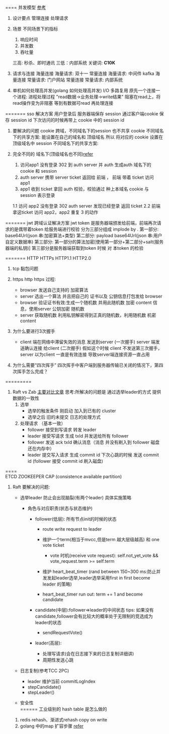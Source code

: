 ====
并发模型
[参考](https://time.geekbang.org/column/article/8697)
1. 设计要点
    管理连接
    处理请求
    
2. 场景
    不同场景下的指标
    1. 响应时间
    2. 并发数
    3. 吞吐量
    
    三高: 秒杀、即时通讯
    三低：内部系统
    关键词: __C10K__
    
3. 请求与连接
    海量连接 海量请求: 双十一
    常量连接 海量请求: 中间件 kafka
    海量连接 常量请求: 门户网站
    常量连接 常量请求: 内部系统

4. 单机如何处理高并发(golang 如何处理高并发)
    I/O 多路复用
    原先一个连接一个进程: 进程处理过程 "read数据->业务处理->write结果" 阻塞在read上，将read操作变为非阻塞
    等到有数据可read 再处理连接
    

=======
sso 解决方案
用户登录后 服务器端保存 session
通过客户端cookie 保存 session id 
下次访问的时候再带上 cookie 中的 session id 
1. 要解决的问题  cookie 跨域，不同域名下的session 也不共享
    cookie 不同域名下的共享方案: 能设置在自己的域名和 顶级域名 所以 将对应的 cookie 设置在顶级域名中
    session 不同域名下的共享方案:

2. 完全不同的 域名下(顶级域名也不同)[refer](https://cloud.tencent.com/developer/article/1352593)
    1. 访问app1 没有登录 302 到 auth server 并 auth 生成auth 域名下的 cookie 和 session
    2. auth server 携带 server ticket 返回给 前端 ， 前端 带着 ticket 访问 app1
    3. app1 收到 ticket 拿回 auth 校验，校验通过 种上本域名 cookie 与 session 表示登录
    
    1.1 访问 app2 没有登录 302 auth server 发现已经登录 返回 ticket 
    2.2 前端拿这ticket 访问 app2，app2 重复 3 的动作

======= 
jwt 跨域认证解决方案
jwt token 是服务器端颁发给前端，前端再次请求的是偶带着token 给服务端进行校验
分为三部分组成 implode by .
第一部分: base64Url(json 串:加密算法+类型)
第二部分: payload base64Url(json 串:用户自定义数据串)
第三部分: 第一部分的算法加密[使用第一部分+第二部分+salt(服务器端的私钥)]
第三部分是服务器端获取到token 时候 对 本token 的检验

=======
HTTP HTTPs HTTP1.1 HTTP2.0 
1. tcp 黏包问题

2. https http
    https 过程:
    + browser 发送自己支持的 加密算法
    + server 选出一个算法 并且把自己的 证书以及 公钥信息打包发给 browser
    + browser 验证证书有效:生成一个随机数 并用此随机数 加密 content 信息，使用server 公钥加密 随机数
    + server 获取随机数 利用私钥解密得到正真的随机数，利用随机数 机密content
    
3. 为什么要进行3次握手
    + client 端在网络中滞留失效的消息 发送到server (一次握手)
      server 端发送确认连接 给client (二次握手)
      假如这个时候 client 不发送第三次握手，
      server 以为client 一直是有效连接 导致server端连接资源一直占用
      
4. 为什么需要“四次挥手”
   四次挥手中客户端到服务器传输已关闭的情况下，第四次挥手怎么完成？
   
=========
1. Raft vs Zab
    [主要对比文章](https://my.oschina.net/pingpangkuangmo/blog/782702)
    思考:所解决的问题是 通过选举leader的方式  提供数据的一致性
    1. 选举
        + 选举的触发条件 刚启动 加入到已有的 cluster
        + 选举之后 旧的未提交 日志的处理方式
    2. 处理请求 （基本一致）
        + follower 接受到写请求 转发 leader 
        + leader 接受写请求 生成 txId 并发送给所有 follower
        + follower 发送 ack txId 确认消息（消息 并没有刷入到 follower 磁盘 还在内存中）
        + leader 提交写入请求 生成 commit id 下次心跳的时候 发送 commit id (follower 接受 commit id 刷入磁盘)
        
====        
ETCD ZOOKEEPER
CAP (consistence available partition)
1. Raft
    要解决的问题:
    + 选举leader 防止会出现脑裂(有两个leader)
        具体实施策略
        * 角色与对应职责(状态与状态维护)
            - follower(低层): 所有节点init的时候的状态
            
                * route write request to leader
                * 维护一个term(相当于mvcc,但是term 越大层级越高) 和 one vote ticket
                    - vote 时机(receive vote request): self.not_yet_vote && vote_request.term >= self.term
                    
                * 维护 heart_beat_timer (rand between 150~300 ms:防止并发发起leader选举,leader选举采用first in first become leader 的策略)
                * heart_beat_timer run out: term += 1 and become candidate 
                
            - candidate(中层):follower=>leader的中间状态
                tips: 如果没有candidate,follower会有比较大的概率处于无限制的竞选成为leader的状态
                * sendRequestVote() 
                
            - leader(高层): 
                * 处理写请求(会在日志接下来的日志复制详细讲)
                * 周期性发送心跳
                
    + 日志复制(参考TCC 2PC) 
        - leader 维护当前 commitLogIndex
        - stepCandidate()
        - stepLeader()
        
    + 安全性
    \
======
工业级别的 hash table 是怎么做的
    1. redis rehash、渐进式rehash copy on write
    2. golang 中的map 扩容步骤 [refer](https://tiancaiamao.gitbooks.io/go-internals/content/zh/02.3.html)


